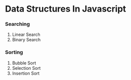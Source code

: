 # Data Structures In Javascript

### Searching

1. Linear Search
2. Binary Search

### Sorting

1. Bubble Sort
2. Selection Sort
3. Insertion Sort

